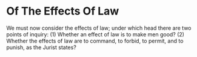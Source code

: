 # Of The Effects Of Law

We must now consider the effects of law; under which head there are two points of inquiry:
(1) Whether an effect of law is to make men good?
(2) Whether the effects of law are to command, to forbid, to permit, and to punish, as the Jurist states?